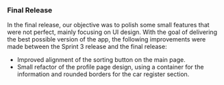### Final Release

In the final release, our objective was to polish some small features that were not perfect, mainly focusing on UI design. With the goal of delivering the best possible version of the app, the following improvements were made between the Sprint 3 release and the final release:
- Improved alignment of the sorting button on the main page.
- Small refactor of the profile page design, using a container for the information and rounded borders for the car register section.